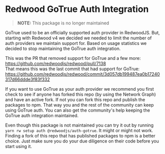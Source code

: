 Redwood GoTrue Auth Integration
===============================

> **NOTE:** This package is no longer maintained

GoTrue used to be an officially supported auth provider in RedwoodJS. But, starting with Redwood v4 we decided we needed to limit the number of auth providers we maintain support for. Based on usage statistics we decided to stop maintaining the GoTrue auth integration.

This was the PR that removed support for GoTrue and a few more: https://github.com/redwoodjs/redwood/pull/7138<br>
That means this was the last commit that had support for GoTrue: https://github.com/redwoodjs/redwood/commit/3d057db199487ea0b17240317d66ddde3f83f332

If you want to use GoTrue as your auth provider we recommend you first check to see if anyone has forked this repo (by using the Network Graph) and have an active fork. If not you can fork this repo and publish the packages to npm. That way you and the rest of the community can keep using GoTrue auth. You can also get the community's help keeping the GoTrue auth integration maintained.

Even though this package is not maintained you can try it out by running `yarn rw setup auth @redwoodjs/auth-gotrue`. It might or might not work. Finding a fork of this repo that has published packages to npm is a better choice. Just make sure you do your due diligence on their code before you start using it.
